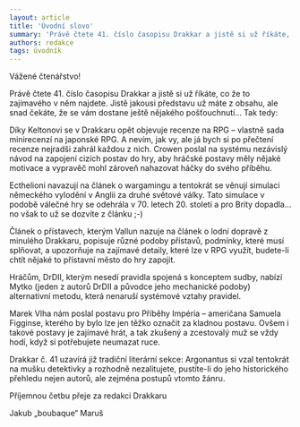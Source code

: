 ```yaml
---
layout: article
title: 'Úvodní slovo'
summary: 'Právě čtete 41. číslo časopisu Drakkar a jistě si už říkáte, co že to zajímavého v něm najdete.'
authors: redakce
tags: úvodník
---
```


Vážené čtenářstvo!

Právě čtete 41. číslo časopisu Drakkar a jistě si
už říkáte, co že to zajímavého v něm najdete.
Jistě jakousi představu už máte z obsahu, ale
snad čekáte, že se vám dostane ještě nějakého
pošťouchnutí... Tak tedy:

Díky Keltonovi se v Drakkaru opět objevuje
recenze na RPG – vlastně sada minirecenzí na
japonské RPG. A nevím, jak vy, ale já bych si po
přečtení recenze nejradši zahrál každou z nich.
Crowen poslal na systému nezávislý návod
na zapojení cizích postav do hry, aby hráčské
postavy měly nějaké motivace a vypravěč mohl
zároveň nahazovat háčky do svého příběhu.

Ecthelioni navazují na článek o wargamingu
a tentokrát se věnují simulaci německého
vylodění v Anglii za druhé světové války. Tato simulace
v podobě válečné hry se odehrála v 70.
letech 20. století a pro Brity dopadla... no však
to už se dozvíte z článku ;-)

Článek o přístavech, kterým Vallun nazuje
na článek o lodní dopravě z minulého Drakkaru,
popisuje různé podoby přístavů, podmínky,
které musí splňovat, a upozorňuje na zajímavé
detaily, které lze v RPG využít, budete-li chtít nějaké
to přístavní město do hry zapojit.

Hráčům, DrDII, kterým nesedí pravidla
spojená s konceptem sudby, nabízí Mytko (jeden
z autorů DrDII a původce jeho mechanické
podoby) alternativní metodu, která nenaruší
systémové vztahy pravidel.

Marek Vlha nám poslal postavu pro Příběhy
Impéria – američana Samuela Figginse,
kterého by bylo lze jen těžko označit za kladnou
postavu. Ovšem i takové postavy je zajímavé
hrát, a tak zkušený a zcestovalý muž se vždy
hodí, když si potřebujete neumazat ruce.

Drakkar č. 41 uzavírá již tradiční literární
sekce: Argonantus si vzal tentokrát na mušku
detektivky a rozhodně nezalitujete, pustíte-li do
jeho historického přehledu nejen autorů, ale zejména
postupů vtomto žánru.

Příjemnou četbu přeje za redakci Drakkaru

<div class="signature">
Jakub „boubaque“ Maruš
</div>
